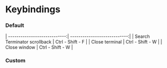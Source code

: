 # Keybindings


### Default
| ----------------------------:| ----------------------------:|
| Search Terminator scrollback   |                 Ctrl - Shift - F |
| Close terminal                 |                 Ctrl - Shift - W |
| Close window                   |                 Ctrl - Shift - W |

### Custom

